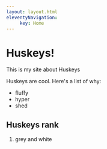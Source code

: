```yaml
---
layout: layout.html
eleventyNavigation:
     key: Home
---
```

# Huskeys!

This is my site about Huskeys

Huskeys are cool. Here's a list of why:

- fluffy
- hyper
- shed

<div class="card">

## Huskeys rank

1. grey and white

</div>